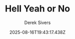 ---
title: "Hell Yeah or No"
date: "2025-08-16T19:43:17.438Z"
author: "Derek Sivers"
read_year: "NO"
recommendation: '3'
url: /bookshelf/hell-yeah-or-no
---